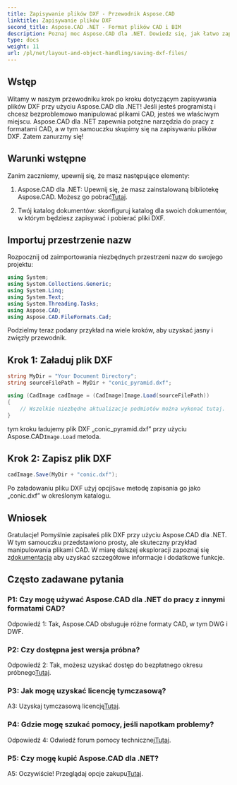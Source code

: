 ```yaml
---
title: Zapisywanie plików DXF - Przewodnik Aspose.CAD
linktitle: Zapisywanie plików DXF
second_title: Aspose.CAD .NET - Format plików CAD i BIM
description: Poznaj moc Aspose.CAD dla .NET. Dowiedz się, jak łatwo zapisywać pliki DXF, korzystając z naszego przewodnika krok po kroku.
type: docs
weight: 11
url: /pl/net/layout-and-object-handling/saving-dxf-files/
---
```

## Wstęp

Witamy w naszym przewodniku krok po kroku dotyczącym zapisywania plików DXF przy użyciu Aspose.CAD dla .NET! Jeśli jesteś programistą i chcesz bezproblemowo manipulować plikami CAD, jesteś we właściwym miejscu. Aspose.CAD dla .NET zapewnia potężne narzędzia do pracy z formatami CAD, a w tym samouczku skupimy się na zapisywaniu plików DXF. Zatem zanurzmy się!

## Warunki wstępne

Zanim zaczniemy, upewnij się, że masz następujące elementy:

1.  Aspose.CAD dla .NET: Upewnij się, że masz zainstalowaną bibliotekę Aspose.CAD. Możesz go pobrać[Tutaj](https://releases.aspose.com/cad/net/).

2. Twój katalog dokumentów: skonfiguruj katalog dla swoich dokumentów, w którym będziesz zapisywać i pobierać pliki DXF.

## Importuj przestrzenie nazw

Rozpocznij od zaimportowania niezbędnych przestrzeni nazw do swojego projektu:

```csharp
using System;
using System.Collections.Generic;
using System.Linq;
using System.Text;
using System.Threading.Tasks;
using Aspose.CAD;
using Aspose.CAD.FileFormats.Cad;
```

Podzielmy teraz podany przykład na wiele kroków, aby uzyskać jasny i zwięzły przewodnik.

## Krok 1: Załaduj plik DXF

```csharp
string MyDir = "Your Document Directory";
string sourceFilePath = MyDir + "conic_pyramid.dxf";

using (CadImage cadImage = (CadImage)Image.Load(sourceFilePath))
{
    // Wszelkie niezbędne aktualizacje podmiotów można wykonać tutaj.
}
```

 tym kroku ładujemy plik DXF „conic_pyramid.dxf” przy użyciu Aspose.CAD`Image.Load` metoda.

## Krok 2: Zapisz plik DXF

```csharp
cadImage.Save(MyDir + "conic.dxf");
```

 Po załadowaniu pliku DXF użyj opcji`Save` metodę zapisania go jako „conic.dxf” w określonym katalogu.

## Wniosek

 Gratulacje! Pomyślnie zapisałeś plik DXF przy użyciu Aspose.CAD dla .NET. W tym samouczku przedstawiono prosty, ale skuteczny przykład manipulowania plikami CAD. W miarę dalszej eksploracji zapoznaj się z[dokumentacja](https://reference.aspose.com/cad/net/) aby uzyskać szczegółowe informacje i dodatkowe funkcje.

## Często zadawane pytania

### P1: Czy mogę używać Aspose.CAD dla .NET do pracy z innymi formatami CAD?

Odpowiedź 1: Tak, Aspose.CAD obsługuje różne formaty CAD, w tym DWG i DWF.

### P2: Czy dostępna jest wersja próbna?

 Odpowiedź 2: Tak, możesz uzyskać dostęp do bezpłatnego okresu próbnego[Tutaj](https://releases.aspose.com/).

### P3: Jak mogę uzyskać licencję tymczasową?

 A3: Uzyskaj tymczasową licencję[Tutaj](https://purchase.aspose.com/temporary-license/).

### P4: Gdzie mogę szukać pomocy, jeśli napotkam problemy?

 Odpowiedź 4: Odwiedź forum pomocy technicznej[Tutaj](https://forum.aspose.com/c/cad/19).

### P5: Czy mogę kupić Aspose.CAD dla .NET?

 A5: Oczywiście! Przeglądaj opcje zakupu[Tutaj](https://purchase.aspose.com/buy).